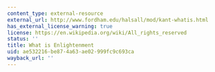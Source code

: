 ```yaml
---
content_type: external-resource
external_url: http://www.fordham.edu/halsall/mod/kant-whatis.html
has_external_license_warning: true
license: https://en.wikipedia.org/wiki/All_rights_reserved
status: ''
title: What is Enlightenment
uid: ae532216-be87-4a63-ae02-999fc9c693ca
wayback_url: ''
---
```

